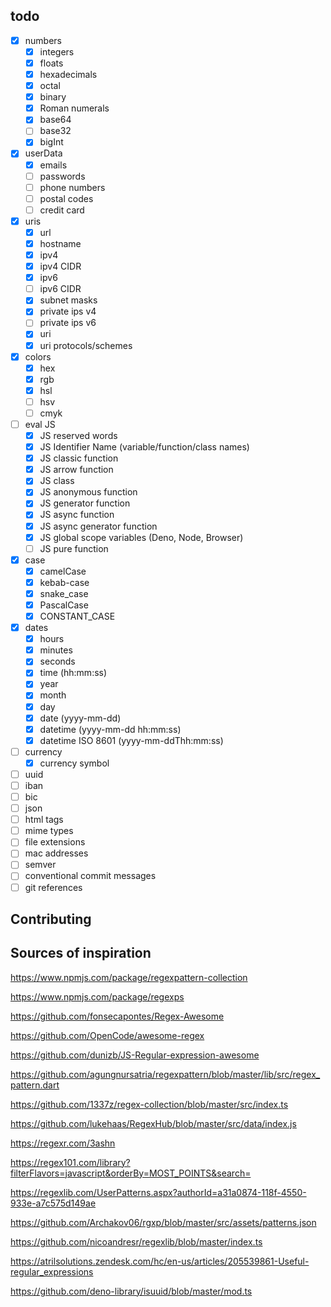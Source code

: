 ## todo

- [x] numbers
  - [x] integers
  - [x] floats
  - [x] hexadecimals
  - [x] octal
  - [x] binary
  - [x] Roman numerals
  - [x] base64
  - [ ] base32
  - [x] bigInt
- [x] userData
  - [x] emails
  - [ ] passwords
  - [ ] phone numbers
  - [ ] postal codes
  - [ ] credit card

- [x] uris
  - [x] url
  - [x] hostname
  - [x] ipv4
  - [x] ipv4 CIDR
  - [x] ipv6
  - [ ] ipv6 CIDR
  - [x] subnet masks
  - [x] private ips v4
  - [ ] private ips v6
  - [x] uri
  - [x] uri protocols/schemes

- [x] colors
  - [x] hex
  - [x] rgb
  - [x] hsl
  - [ ] hsv
  - [ ] cmyk

- [ ] eval JS
  - [x] JS reserved words
  - [x] JS Identifier Name (variable/function/class names)
  - [x] JS classic function
  - [x] JS arrow function
  - [x] JS class
  - [x] JS anonymous function
  - [x] JS generator function
  - [x] JS async function
  - [x] JS async generator function
  - [x] JS global scope variables (Deno, Node, Browser)
  - [ ] JS pure function

- [x] case
  - [x] camelCase
  - [x] kebab-case
  - [x] snake_case
  - [x] PascalCase
  - [x] CONSTANT_CASE

- [x] dates
  - [x] hours
  - [x] minutes
  - [x] seconds
  - [x] time (hh:mm:ss)
  - [x] year
  - [x] month
  - [x] day
  - [x] date (yyyy-mm-dd)
  - [x] datetime (yyyy-mm-dd hh:mm:ss)
  - [x] datetime ISO 8601 (yyyy-mm-ddThh:mm:ss)

- [ ] currency
  - [x] currency symbol
- [ ] uuid
- [ ] iban
- [ ] bic
- [ ] json
- [ ] html tags
- [ ] mime types
- [ ] file extensions
- [ ] mac addresses
- [ ] semver
- [ ] conventional commit messages
- [ ] git references

## Contributing

<!-- TODO -->

## Sources of inspiration

https://www.npmjs.com/package/regexpattern-collection

https://www.npmjs.com/package/regexps

https://github.com/fonsecapontes/Regex-Awesome

https://github.com/OpenCode/awesome-regex

https://github.com/dunizb/JS-Regular-expression-awesome

https://github.com/agungnursatria/regexpattern/blob/master/lib/src/regex_pattern.dart

https://github.com/1337z/regex-collection/blob/master/src/index.ts

https://github.com/lukehaas/RegexHub/blob/master/src/data/index.js

https://regexr.com/3ashn

https://regex101.com/library?filterFlavors=javascript&orderBy=MOST_POINTS&search=

https://regexlib.com/UserPatterns.aspx?authorId=a31a0874-118f-4550-933e-a7c575d149ae

https://github.com/Archakov06/rgxp/blob/master/src/assets/patterns.json

https://github.com/nicoandresr/regexlib/blob/master/index.ts

<!-- https://github.com/ardalis/RegExLib/blob/master/src/regexlib.com/App_Data/create_database.sql -->

https://atrilsolutions.zendesk.com/hc/en-us/articles/205539861-Useful-regular_expressions

https://github.com/deno-library/isuuid/blob/master/mod.ts
